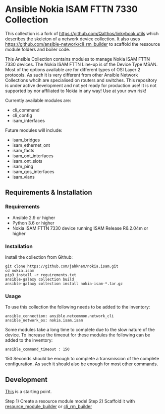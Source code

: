 # Ansible Nokia ISAM FTTN 7330 Collection
This collection is a fork of https://github.com/Qalthos/linkybook.utils which describes the skeleton of a network device collection. It also uses https://github.com/ansible-network/cli_rm_builder to scaffold the ressource module folders and boiler code.

This Ansible Collection contains modules to manage Nokia ISAM FTTN 7330 devices. The Nokia ISAM FTTN Line-up is of the Device Type MSAN. Most of the options available are for different types of OSI Layer 2 protocols. As such it is very different from other Ansible Network Collections whcih are specialised on routers and switches. This repository is under active development and not yet ready for production use! It is not supported by  nor affiliated to Nokia in any way! Use at your own risk!


Currently available modules are:
* cli_command
* cli_config
* isam_interfaces

Future modules will include:
* isam_bridges
* isam_ethernet_ont
* isam_facts
* isam_ont_interfaces
* isam_ont_slots
* isam_ping
* isam_qos_interfaces
* isam_vlans

## Requirements & Installation
### Requirements
* Ansible 2.9 or higher
* Python 3.6 or higher
* Nokia ISAM FTTN 7330 device running ISAM Release R6.2.04m
 or higher

### Installation
Install the collection from Github:
```
git clone https://github.com/jahknem/nokia.isam.git
cd nokia.isam
pip3 install -r requirements.txt
ansible-galaxy collection build
ansible-galaxy collection install nokia-isam-*.tar.gz
```
### Usage

To use this collection the following needs to be added to the inventory:
```
ansible_connection: ansible.netcommon.network_cli
ansible_network_os: nokia.isam.isam
```
Some modules take a long time to complete due to the slow nature of the device. To increase the timeout for these modules the following can be added to the inventory:
```
ansible_command_timeout : 150
```
150 Seconds should be enough to complete a transmission of the complete configuration. As such it should also be enough for most other commands.

## Development

[This](https://docs.ansible.com/ansible/latest/network/dev_guide/developing_resource_modules_network.html) is a starting point.

Step 1) Create a resource module model
Step 2) Scaffold it with [resource_module_builder](https://github.com/ansible-network/resource_module_builder) or [cli_rm_builder](https://github.com/ansible-network/cli_rm_builder)